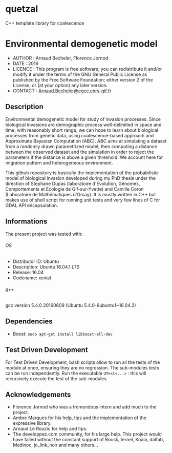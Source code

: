 # quetzal
C++ template library for coalescence

# Environmental demogenetic model

- AUTHOR : Arnaud Becheler, Florence Jornod
- DATE   : 2016
- LICENCE : This program is free software; you can redistribute it and/or modify it under the terms of the GNU General Public License as published by the Free Software Foundation; either version 2 of the License, or (at your option) any later version.    
- CONTACT : Arnaud.Becheler@egce.cnrs-gif.fr

## Description
Environmental demogenetic model for study of invasion processes. Since biological invasions are demographic process well-delimited in space and time, with reasonably short range, we can hope to learn about biological processes from genetic data, using coalescence-based approach and Approximate Bayesian Computation (ABC). ABC aims at simulating a dataset from a randomly drawn parametrized model, then computing a distance between the observed dataset and the simulation in order to reject the parameters if the distance is above a given threshold. We account here for migration pattern and heterogeneous environment.

This github repository is basically the implementation of the probabilistic model of biological invasion developed during my PhD thesis under the direction of Stephane Dupas (laboratoire d'Evolution, Génomes, Comportements et Ecologie de Gif-sur-Yvette) and Camille Coron (Laboratoire de Mathématiques d'Orsay). It is mostly written in C++ but makes use of shell script for running unit tests and very few lines of C for GDAL API encapsulation.

## Informations

The present project was tested with:

###### OS
- Distributor ID: Ubuntu
- Description: Ubuntu 16.04.1 LTS
- Release: 16.04
- Codename: xenial

###### g++
gcc version 5.4.0 20160609 (Ubuntu 5.4.0-6ubuntu1~16.04.2)

## Dependencies

- Boost: ```sudo apt-get install libboost-all-dev```

## Test Driven Development
For Test Driven Development, bash scripts allow to run all the tests of the module at once, ensuring they are no regression. The sub-modules tests can be run independently.
Run the executable ```UTest<...>``` : this will recursively execute the test of the sub-modules.

## Acknowledgements

- Florence Jornod who was a tremendous intern and add much to the project.
- Ambre Marques for his help, tips and the implementation of the expressive library.
- Arnaud Le Rouzic for help and tips.
- The developpez.com community, for his large help. This project would have failed without the constant support of Bousk, ternel, Koala, dalfab, Medinoc, jo_link_noir and many others...
